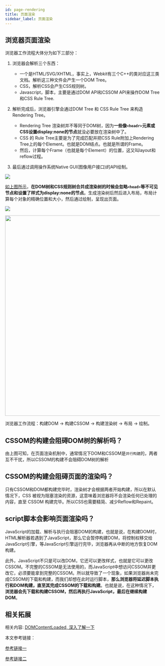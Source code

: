 ```yaml
---
id: page-rendering
title: 页面渲染
sidebar_label: 页面渲染
---
```

## 浏览器页面渲染

浏览器工作流程大体分为如下三部分：

1. 浏览器会解析三个东西：
    - 一个是HTML/SVG/XHTML，事实上，Webkit有三个C++的类对应这三类文档。解析这三种文件会产生一个DOM Tree。
    - CSS，解析CSS会产生CSS规则树。
    - Javascript，脚本，主要是通过DOM API和CSSOM API来操作DOM Tree和CSS Rule Tree.

2. 解析完成后，浏览器引擎会通过DOM Tree 和 CSS Rule Tree 来构造 Rendering Tree。

    - Rendering Tree 渲染树并不等同于DOM树，因为**一些像`<headr>`元素或CSS设置display:none的节点**就没必要放在渲染树中了。
    - CSS 的 Rule Tree主要是为了完成匹配并把CSS Rule附加上Rendering Tree上的每个Element。也就是DOM结点。也就是所谓的Frame。
    - 然后，计算每个Frame（也就是每个Element）的位置，这又叫layout和reflow过程。

3. 最后通过调用操作系统Native GUI(图像用户接口)的API绘制。

![](https://cosmos-x.oss-cn-hangzhou.aliyuncs.com/kBpnEt.png)

[如上图所示](https://developers.google.com/web/fundamentals/performance/critical-rendering-path/render-tree-construction?hl=zh-cn)，**在DOM树和CSS规则树合并成渲染树的时候会忽略`<head>`等不可见节点和设置了样式为display:none的节点**。生成渲染树后然后进入布局，布局计算每个对象的精确位置和大小，然后通过绘制，呈现出页面。

![](https://cosmos-x.oss-cn-hangzhou.aliyuncs.com/yw9qb5brpt.png)

<img src="https://cosmos-x.oss-cn-hangzhou.aliyuncs.com/s6T92W.png" width="650"/>

浏览器工作流程：构建DOM -> 构建CSSOM -> 构建渲染树 -> 布局 -> 绘制。

## CSSOM的构建会阻碍DOM树的解析吗？

由上图可知，在页面渲染机制中，通常情况下DOM和CSSOM是`并行构建`的，两者互不干扰，所以CSSOM的构建不会阻碍DOM树的解析

## CSSOM的构建会阻碍页面的渲染吗？

只有CSSOM和DOM都构建完毕时，渲染树才会根据两者开始构建，所以在默认情况下，CSS 被视为阻塞渲染的资源，这意味着浏览器将不会渲染任何已处理的内容，直至 CSSOM 构建完毕。所以CSS也需要精简、减少Reflow和Repaint。

## script脚本会影响页面渲染吗？
JavaScript的加载、解析与执行会阻塞DOM的构建，也就是说，在构建DOM时，HTML解析器若遇到了JavaScript，那么它会暂停构建DOM，将控制权移交给JavaScript引擎，等JavaScript引擎运行完毕，浏览器再从中断的地方恢复DOM构建。

此外，JavaScript不只是可以改DOM，它还可以更改样式，也就是它可以更改CSSOM。不完整的CSSOM是无法使用的，而JavaScript中想访问CSSOM并更改它，必须要能拿到完整的CSSOM。所以就导致了一个现象，如果浏览器尚未完成CSSOM的下载和构建，而我们却想在此时运行脚本，**那么浏览器将延迟脚本执行和DOM构建，直至其完成CSSOM的下载和构建**。也就是说，在这种情况下，**浏览器会先下载和构建CSSOM，然后再执行JavaScript，最后在继续构建DOM**。

## 相关拓展
相关内容: [DOMContentLoaded, 深入了解一下](https://thinkbucket.github.io/docsite/docs/web/6.browser-rendering/DOMContentLoaded)

本文参考链接：

[参考链接一](https://juejin.im/post/5b88ddca6fb9a019c7717096#heading-4)

[参考链接二](https://developers.google.com/web/fundamentals/performance/critical-rendering-path/render-blocking-css?hl=zh-cn)
